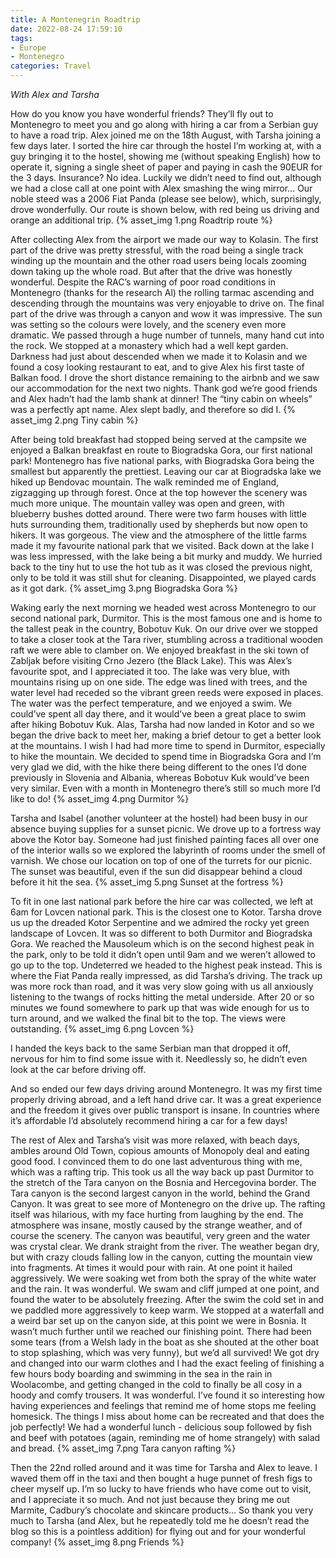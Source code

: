```yaml
---
title: A Montenegrin Roadtrip
date: 2022-08-24 17:59:10
tags:
- Europe
- Montenegro
categories: Travel
---
```

*With Alex and Tarsha*

How do you know you have wonderful friends? They’ll fly out to Montenegro to meet you and go along with hiring a car from a Serbian guy to have a road trip. Alex joined me on the 18th August, with Tarsha joining a few days later. I sorted the hire car through the hostel I’m working at, with a guy bringing it to the hostel, showing me (without speaking English) how to operate it, signing a single sheet of paper and paying in cash the 90EUR for the 3 days. Insurance? No idea. Luckily we didn’t need to find out, although we had a close call at one point with Alex smashing the wing mirror… Our noble steed was a 2006 Fiat Panda (please see below), which, surprisingly, drove wonderfully. Our route is shown below, with red being us driving and orange an additional trip.
{% asset_img 1.png Roadtrip route %}

After collecting Alex from the airport we made our way to Kolasin. The first part of the drive was pretty stressful, with the road being a single track winding up the mountain and the other road users being locals zooming down taking up the whole road. But after that the drive was honestly wonderful. Despite the RAC’s warning of poor road conditions in Montenegro (thanks for the research Al) the rolling tarmac ascending and descending through the mountains was very enjoyable to drive on. The final part of the drive was through a canyon and wow it was impressive. The sun was setting so the colours were lovely, and the scenery even more dramatic. We passed through a huge number of tunnels, many hand cut into the rock. We stopped at a monastery which had a well kept garden. Darkness had just about descended when we made it to Kolasin and we found a cosy looking restaurant to eat, and to give Alex his first taste of Balkan food. I drove the short distance remaining to the airbnb and we saw our accommodation for the next two nights. Thank god we’re good friends and Alex hadn’t had the lamb shank at dinner! The “tiny cabin on wheels” was a perfectly apt name. Alex slept badly, and therefore so did I.
{% asset_img 2.png Tiny cabin %}

After being told breakfast had stopped being served at the campsite we enjoyed a Balkan breakfast en route to Biogradska Gora, our first national park! Montenegro has five national parks, with Biogradska Gora being the smallest but apparently the prettiest. Leaving our car at Biogradska lake we hiked up Bendovac mountain. The walk reminded me of England, zigzagging up through forest. Once at the top however the scenery was much more unique. The mountain valley was open and green, with blueberry bushes dotted around. There were two farm houses with little huts surrounding them, traditionally used by shepherds but now open to hikers. It was gorgeous. The view and the atmosphere of the little farms made it my favourite national park that we visited. Back down at the lake I was less impressed, with the lake being a bit murky and muddy. We hurried back to the tiny hut to use the hot tub as it was closed the previous night, only to be told it was still shut for cleaning. Disappointed, we played cards as it got dark.
{% asset_img 3.png Biogradska Gora %}

Waking early the next morning we headed west across Montenegro to our second national park, Durmitor. This is the most famous one and is home to the tallest peak in the country, Bobotuv Kuk. On our drive over we stopped to take a closer took at the Tara river, stumbling across a traditional wooden raft we were able to clamber on. We enjoyed breakfast in the ski town of Zabljak before visiting Crno Jezero (the Black Lake). This was Alex’s favourite spot, and I appreciated it too. The lake was very blue, with mountains rising up on one side. The edge was lined with trees, and the water level had receded so the vibrant green reeds were exposed in places. The water was the perfect temperature, and we enjoyed a swim. We could’ve spent all day there, and it would’ve been a great place to swim after hiking Bobotuv Kuk. Alas, Tarsha had now landed in Kotor and so we began the drive back to meet her, making a brief detour to get a better look at the mountains. I wish I had had more time to spend in Durmitor, especially to hike the mountain. We decided to spend time in Biogradska Gora and I’m very glad we did, with the hike there being different to the ones I’d done previously in Slovenia and Albania, whereas Bobotuv Kuk would’ve been very similar. Even with a month in Montenegro there’s still so much more I’d like to do!
{% asset_img 4.png Durmitor %}

Tarsha and Isabel (another volunteer at the hostel) had been busy in our absence buying supplies for a sunset picnic. We drove up to a fortress way above the Kotor bay. Someone had just finished painting faces all over one of the interior walls so we explored the labyrinth of rooms under the smell of varnish. We chose our location on top of one of the turrets for our picnic. The sunset was beautiful, even if the sun did disappear behind a cloud before it hit the sea.
{% asset_img 5.png Sunset at the fortress %}

To fit in one last national park before the hire car was collected, we left at 6am for Lovcen national park. This is the closest one to Kotor. Tarsha drove us up the dreaded Kotor Serpentine and we admired the rocky yet green landscape of Lovcen. It was so different to both Durmitor and Biogradska Gora. We reached the Mausoleum which is on the second highest peak in the park, only to be told it didn’t open until 9am and we weren’t allowed to go up to the top. Undeterred we headed to the highest peak instead. This is where the Fiat Panda really impressed, as did Tarsha’s driving. The track up was more rock than road, and it was very slow going with us all anxiously listening to the twangs of rocks hitting the metal underside. After 20 or so minutes we found somewhere to park up that was wide enough for us to turn around, and we walked the final bit to the top. The views were outstanding. 
{% asset_img 6.png Lovcen %}

I handed the keys back to the same Serbian man that dropped it off, nervous for him to find some issue with it. Needlessly so, he didn’t even look at the car before driving off.

And so ended our few days driving around Montenegro. It was my first time properly driving abroad, and a left hand drive car. It was a great experience and the freedom it gives over public transport is insane. In countries where it’s affordable I’d absolutely recommend hiring a car for a few days!

The rest of Alex and Tarsha’s visit was more relaxed, with beach days, ambles around Old Town, copious amounts of Monopoly deal and eating good food. I convinced them to do one last adventurous thing with me, which was a rafting trip. This took us all the way back up past Durmitor to the stretch of the Tara canyon on the Bosnia and Hercegovina border. The Tara canyon is the second largest canyon in the world, behind the Grand Canyon. It was great to see more of Montenegro on the drive up. The rafting itself was hilarious, with my face hurting from laughing by the end. The atmosphere was insane, mostly caused by the strange weather, and of course the scenery. The canyon was beautiful, very green and the water was crystal clear. We drank straight from the river. The weather began dry, but with crazy clouds falling low in the canyon, cutting the mountain view into fragments. At times it would pour with rain. At one point it hailed aggressively. We were soaking wet from both the spray of the white water and the rain. It was wonderful. We swam and cliff jumped at one point, and found the water to be absolutely freezing. After the swim the cold set in and we paddled more aggressively to keep warm. We stopped at a waterfall and a weird bar set up on the canyon side, at this point we were in Bosnia. It wasn’t much further until we reached our finishing point. There had been some tears (from a Welsh lady in the boat as she shouted at the other boat to stop splashing, which was very funny), but we’d all survived! We got dry and changed into our warm clothes and I had the exact feeling of finishing a few hours body boarding and swimming in the sea in the rain in Woolacombe, and getting changed in the cold to finally be all cosy in a hoody and comfy trousers. It was wonderful. I’ve found it so interesting how having experiences and feelings that remind me of home stops me feeling homesick. The things I miss about home can be recreated and that does the job perfectly! We had a wonderful lunch - delicious soup followed by fish and beef with potatoes (again, reminding me of home strangely) with salad and bread. 
{% asset_img 7.png Tara canyon rafting %}

Then the 22nd rolled around and it was time for Tarsha and Alex to leave. I waved them off in the taxi and then bought a huge punnet of fresh figs to cheer myself up. I’m so lucky to have friends who have come out to visit, and I appreciate it so much. And not just because they bring me out Marmite, Cadbury’s chocolate and skincare products… So thank you very much to Tarsha (and Alex, but he repeatedly told me he doesn’t read the blog so this is a pointless addition) for flying out and for your wonderful company!
{% asset_img 8.png Friends %}